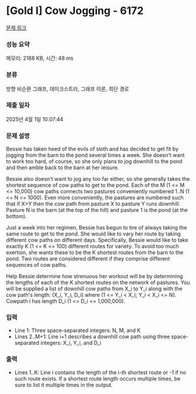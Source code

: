 # [Gold I] Cow Jogging - 6172 

[문제 링크](https://www.acmicpc.net/problem/6172) 

### 성능 요약

메모리: 2188 KB, 시간: 48 ms

### 분류

방향 비순환 그래프, 데이크스트라, 그래프 이론, 최단 경로

### 제출 일자

2025년 4월 1일 10:07:44

### 문제 설명

<p>Bessie has taken heed of the evils of sloth and has decided to get fit by jogging from the barn to the pond several times a week. She doesn't want to work too hard, of course, so she only plans to jog downhill to the pond and then amble back to the barn at her leisure.</p>

<p>Bessie also doesn't want to jog any too far either, so she generally takes the shortest sequence of cow paths to get to the pond. Each of the M (1 <= M <= 10,000) cow paths connects two pastures conveniently numbered 1..N (1 <= N <= 1000). Even more conveniently, the pastures are numbered such that if X>Y then the cow path from pasture X to pasture Y runs downhill. Pasture N is the barn (at the top of the hill) and pasture 1 is the pond (at the bottom).</p>

<p>Just a week into her regimen, Bessie has begun to tire of always taking the same route to get to the pond. She would like to vary her route by taking different cow paths on different days. Specifically, Bessie would like to take exactly K (1 <= K <= 100) different routes for variety. To avoid too much exertion, she wants these to be the K shortest routes from the barn to the pond. Two routes are considered different if they comprise different sequences of cow paths.</p>

<p>Help Bessie determine how strenuous her workout will be by determining the lengths of each of the K shortest routes on the network of pastures. You will be supplied a list of downhill cow paths from X_i to Y_i along with the cow path's length: (X_i, Y_i, D_i) where (1 <= Y_i < X_i; Y_i < X_i <= N). Cowpath i has length D_i (1 <= D_i <= 1,000,000).</p>

### 입력 

 <ul>
	<li>Line 1: Three space-separated integers: N, M, and K</li>
	<li>Lines 2..M+1: Line i+1 describes a downhill cow path using three space-separated integers: X_i, Y_i, and D_i</li>
</ul>

<p> </p>

### 출력 

 <ul>
	<li>Lines 1..K: Line i contains the length of the i-th shortest route or -1 if no such route exists. If a shortest route length occurs multiple times, be sure to list it multiple times in the output.</li>
</ul>

